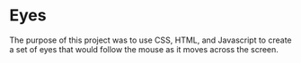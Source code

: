 # Eyes

The purpose of this project was to use CSS, HTML, and Javascript to create a set of eyes that would follow the mouse as it moves across the screen.
